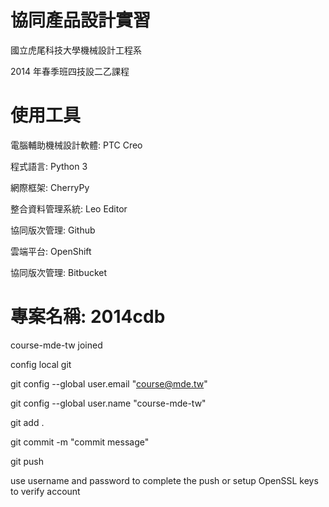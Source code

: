 協同產品設計實習
===============
國立虎尾科技大學機械設計工程系

2014 年春季班四技設二乙課程

使用工具
======

電腦輔助機械設計軟體: PTC Creo

程式語言: Python 3

網際框架: CherryPy

整合資料管理系統: Leo Editor

協同版次管理: Github

雲端平台: OpenShift

協同版次管理: Bitbucket

專案名稱: 2014cdb
=======

course-mde-tw joined

config local git

git config --global user.email "course@mde.tw"

git config --global user.name "course-mde-tw"

git add .

git commit -m "commit message"

git push

use username and password to complete the push or setup OpenSSL keys to verify account
